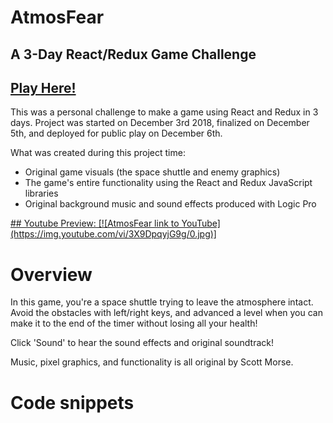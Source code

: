 # AtmosFear
## A 3-Day React/Redux Game Challenge

## <a href="http://atmos-fear.herokuapp.com">Play Here!</a>

This was a personal challenge to make a game using React and Redux in 3 days.  Project was started on December 3rd 2018, finalized on December 5th, and deployed for public play on December 6th.

What was created during this project time:
* Original game visuals (the space shuttle and enemy graphics)
* The game's entire functionality using the React and Redux JavaScript libraries
* Original background music and sound effects produced with Logic Pro

<a target="_blank" href="https://www.youtube.com/watch?v=3X9DpqyjG9g">
## Youtube Preview:
[![AtmosFear link to YouTube](https://img.youtube.com/vi/3X9DpqyjG9g/0.jpg)]</a>

# Overview

In this game, you're a space shuttle trying to leave the atmosphere intact.  Avoid the obstacles with left/right keys, and advanced a level when you can make it to the end of the timer without losing all your health!

Click 'Sound' to hear the sound effects and original soundtrack!

Music, pixel graphics, and functionality is all original by Scott Morse.

# Code snippets